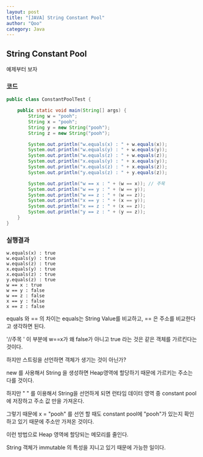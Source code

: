 ```yaml
---
layout: post
title: "[JAVA] String Constant Pool"
author: "Qoo"
category: Java
---
```


## String Constant Pool
예제부터 보자

### 코드
```java
public class ConstantPoolTest {

	public static void main(String[] args) {
		String w = "pooh";
		String x = "pooh";
		String y = new String("pooh");
		String z = new String("pooh");

		System.out.println("w.equals(x) : " + w.equals(x));
		System.out.println("w.equals(y) : " + w.equals(y));
		System.out.println("w.equals(z) : " + w.equals(z));
		System.out.println("x.equals(y) : " + x.equals(y));
		System.out.println("x.equals(z) : " + x.equals(z));
		System.out.println("y.equals(z) : " + y.equals(z));

		System.out.println("w == x : " + (w == x)); // 주목
		System.out.println("w == y : " + (w == y));
		System.out.println("w == z : " + (w == z));
		System.out.println("x == y : " + (x == y));
		System.out.println("x == z : " + (x == z));
		System.out.println("y == z : " + (y == z));
	}
}
``` 

### 실행결과
```
w.equals(x) : true
w.equals(y) : true
w.equals(z) : true
x.equals(y) : true
x.equals(z) : true
y.equals(z) : true
w == x : true
w == y : false
w == z : false
x == y : false
x == z : false
```

equals 와 == 의 차이는 equals는 String Value를 비교하고, == 은 주소를 비교한다고 생각하면 된다.

'//주목 ' 이 부분에 w==x가 왜 false가 아니고 true 라는 것은 같은 객체를 가르킨다는 것이다.

하지만 스트링을 선언하면 객체가 생기는 것이 아닌가?

new 를 사용해서 String 을 생성하면 Heap영역에 할당하기 때문에 가르키는 주소는 다를 것이다.

하지만 " " 를 이용해서 String을 선언하게 되면 런타임 데이터 영역 중 constant pool에 저장하고 주소 값 만을 가져온다.

그렇기 때문에 x = "pooh" 를 선언 할 때도 constant pool에 "pooh"가 있는지 확인하고 있기 때문에 주소만 가져온 것이다. 

이런 방법으로 Heap 영역에 할당되는 메모리를 줄인다.

String 객체가 immutable 의 특성을 지니고 있기 때문에 가능한 일이다.